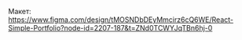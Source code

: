 Макет: https://www.figma.com/design/tMOSNDbDEyMmcirz6cQ6WE/React-Simple-Portfolio?node-id=2207-187&t=ZNd0TCWYJqTBn6hj-0
